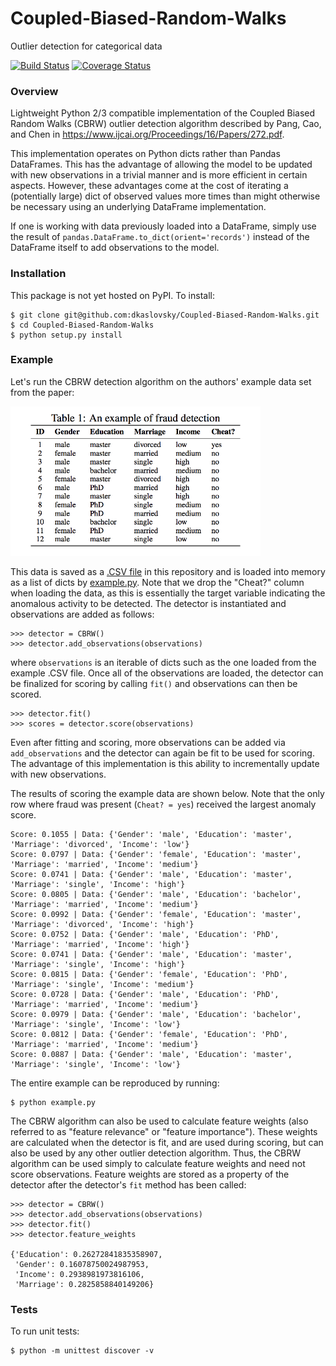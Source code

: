 # Coupled-Biased-Random-Walks
Outlier detection for categorical data

[![Build Status](https://travis-ci.org/dkaslovsky/Coupled-Biased-Random-Walks.svg?branch=master)](https://travis-ci.org/dkaslovsky/Coupled-Biased-Random-Walks)
[![Coverage Status](https://coveralls.io/repos/github/dkaslovsky/Coupled-Biased-Random-Walks/badge.svg?branch=master)](https://coveralls.io/github/dkaslovsky/Coupled-Biased-Random-Walks?branch=master)

### Overview
Lightweight Python 2/3 compatible implementation of the Coupled Biased Random Walks (CBRW) outlier detection algorithm described by Pang, Cao, and Chen in https://www.ijcai.org/Proceedings/16/Papers/272.pdf.

This implementation operates on Python dicts rather than Pandas DataFrames.  This has the advantage of allowing the model to be updated with new observations in a trivial manner and is more efficient in certain aspects.  However, these advantages come at the cost of iterating a (potentially large) dict of observed values more times than might otherwise be necessary using an underlying DataFrame implementation.

If one is working with data previously loaded into a DataFrame, simply use the result of `pandas.DataFrame.to_dict(orient='records')` instead of the DataFrame itself to add observations to the model.

### Installation
This package is not yet hosted on PyPI.  To install:
```
$ git clone git@github.com:dkaslovsky/Coupled-Biased-Random-Walks.git
$ cd Coupled-Biased-Random-Walks
$ python setup.py install
```

### Example
Let's run the CBRW detection algorithm on the authors' example data set from the paper:

<img src="./example_table.png" width="400">

This data is saved as a [.CSV file](./data/CBRW_paper_example.csv) in this repository and is loaded into memory as a list of dicts by [example.py](./example.py).  Note that we drop the "Cheat?" column when loading the data, as this is essentially the target variable indicating the anomalous activity to be detected.  The detector is instantiated and observations are added as follows:
```
>>> detector = CBRW()
>>> detector.add_observations(observations)
```
where `observations` is an iterable of dicts such as the one loaded from the example .CSV file.  Once all of the observations are loaded, the detector can be finalized for scoring by calling `fit()` and observations can then be scored.
```
>>> detector.fit()
>>> scores = detector.score(observations)
```
Even after fitting and scoring, more observations can be added via `add_observations` and the detector can again be fit to be used for scoring.  The advantage of this implementation is this ability to incrementally update with new observations.

The results of scoring the example data are shown below.  Note that the only row where fraud was present (`Cheat? = yes`) received the largest anomaly score.
```
Score: 0.1055 | Data: {'Gender': 'male', 'Education': 'master', 'Marriage': 'divorced', 'Income': 'low'}
Score: 0.0797 | Data: {'Gender': 'female', 'Education': 'master', 'Marriage': 'married', 'Income': 'medium'}
Score: 0.0741 | Data: {'Gender': 'male', 'Education': 'master', 'Marriage': 'single', 'Income': 'high'}
Score: 0.0805 | Data: {'Gender': 'male', 'Education': 'bachelor', 'Marriage': 'married', 'Income': 'medium'}
Score: 0.0992 | Data: {'Gender': 'female', 'Education': 'master', 'Marriage': 'divorced', 'Income': 'high'}
Score: 0.0752 | Data: {'Gender': 'male', 'Education': 'PhD', 'Marriage': 'married', 'Income': 'high'}
Score: 0.0741 | Data: {'Gender': 'male', 'Education': 'master', 'Marriage': 'single', 'Income': 'high'}
Score: 0.0815 | Data: {'Gender': 'female', 'Education': 'PhD', 'Marriage': 'single', 'Income': 'medium'}
Score: 0.0728 | Data: {'Gender': 'male', 'Education': 'PhD', 'Marriage': 'married', 'Income': 'medium'}
Score: 0.0979 | Data: {'Gender': 'male', 'Education': 'bachelor', 'Marriage': 'single', 'Income': 'low'}
Score: 0.0812 | Data: {'Gender': 'female', 'Education': 'PhD', 'Marriage': 'married', 'Income': 'medium'}
Score: 0.0887 | Data: {'Gender': 'male', 'Education': 'master', 'Marriage': 'single', 'Income': 'low'}
```

The entire example can be reproduced by running:
```
$ python example.py
```

The CBRW algorithm can also be used to calculate feature weights (also referred to as "feature relevance" or "feature importance").  These weights are calculated when the detector is fit, and are used during scoring, but can also be used by any other outlier detection algorithm.  Thus, the CBRW algorithm can be used simply to calculate feature weights and need not score observations.  Feature weights are stored as a property of the detector after the detector's `fit` method has been called:
```
>>> detector = CBRW()
>>> detector.add_observations(observations)
>>> detector.fit()
>>> detector.feature_weights

{'Education': 0.26272841835358907,
 'Gender': 0.16078750024987953,
 'Income': 0.2938981973816106,
 'Marriage': 0.2825858840149206}
```

### Tests
To run unit tests:
```
$ python -m unittest discover -v
```
